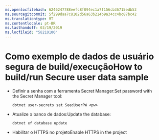 ```yaml
---
ms.openlocfilehash: 6246247788eefc8f094ec1a7f156cb36715edb53
ms.sourcegitcommit: 5f299daa7c8102d56a63b214b9a34cc4bc87bc42
ms.translationtype: MT
ms.contentlocale: pt-BR
ms.lasthandoff: 03/19/2019
ms.locfileid: "58210100"
---
```

# <a name="how-to-buildrun-secure-user-data-sample"></a><span data-ttu-id="8cf03-101">Como exemplo de dados de usuário segura de build/execução</span><span class="sxs-lookup"><span data-stu-id="8cf03-101">How to build/run Secure user data sample</span></span>

* <span data-ttu-id="8cf03-102">Definir a senha com a ferramenta Secret Manager:</span><span class="sxs-lookup"><span data-stu-id="8cf03-102">Set password with the Secret Manager tool:</span></span>

  `dotnet user-secrets set SeedUserPW <pw>`

* <span data-ttu-id="8cf03-103">Atualize o banco de dados:</span><span class="sxs-lookup"><span data-stu-id="8cf03-103">Update the database:</span></span>

  `dotnet ef database update`

* <span data-ttu-id="8cf03-104">Habilitar o HTTPS no projeto</span><span class="sxs-lookup"><span data-stu-id="8cf03-104">Enable HTTPS in the project</span></span>
